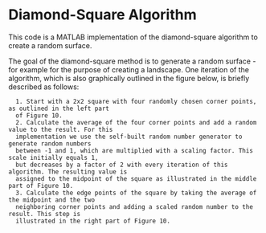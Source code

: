 # Diamond-Square Algorithm
This code is a MATLAB implementation of the diamond-square algorithm to create a random surface.

The goal of the diamond-square method is to generate a random surface - for example for the purpose of creating a landscape.
One iteration of the algorithm, which is also graphically outlined in the figure below, is briefly described as follows:

      1. Start with a 2x2 square with four randomly chosen corner points, as outlined in the left part
      of Figure 10.
      2. Calculate the average of the four corner points and add a random value to the result. For this
      implementation we use the self-built random number generator to generate random numbers
      between -1 and 1, which are multiplied with a scaling factor. This scale initially equals 1,
      but decreases by a factor of 2 with every iteration of this algorithm. The resulting value is
      assigned to the midpoint of the square as illustrated in the middle part of Figure 10.
      3. Calculate the edge points of the square by taking the average of the midpoint and the two
      neighboring corner points and adding a scaled random number to the result. This step is
      illustrated in the right part of Figure 10.
